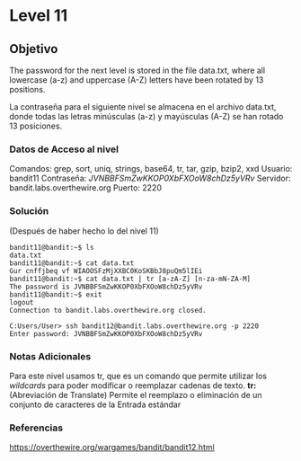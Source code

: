 # Level 11
## Objetivo
The password for the next level is stored in the file data.txt, where all lowercase (a-z) and uppercase (A-Z) letters have been rotated by 13 positions.

La contraseña para el siguiente nivel se almacena en el archivo data.txt, donde todas las letras minúsculas (a-z) y mayúsculas (A-Z) se han rotado 13 posiciones.
### Datos de Acceso al nivel
Comandos: grep, sort, uniq, strings, base64, tr, tar, gzip, bzip2, xxd
Usuario: bandit11
Contraseña: *JVNBBFSmZwKKOP0XbFXOoW8chDz5yVRv* 
Servidor: bandit.labs.overthewire.org
Puerto: 2220
### Solución
(Después de haber hecho lo del nivel 11)
```
bandit11@bandit:~$ ls
data.txt
bandit11@bandit:~$ cat data.txt
Gur cnffjbeq vf WIAOOSFzMjXXBC0KoSKBbJ8puQm5lIEi
bandit11@bandit:~$ cat data.txt | tr [a-zA-Z] [n-za-mN-ZA-M]
The password is JVNBBFSmZwKKOP0XbFXOoW8chDz5yVRv
bandit11@bandit:~$ exit
logout
Connection to bandit.labs.overthewire.org closed.

C:Users/User> ssh bandit12@bandit.labs.overthewire.org -p 2220
Enter password: JVNBBFSmZwKKOP0XbFXOoW8chDz5yVRv
```
### Notas Adicionales
Para este nivel usamos tr, que es un comando que permite utilizar los *wildcards* para poder modificar o reemplazar cadenas de texto.
**tr:** (Abreviación de Translate) Permite el reemplazo o eliminación de un conjunto de caracteres de la Entrada estándar
### Referencias
https://overthewire.org/wargames/bandit/bandit12.html